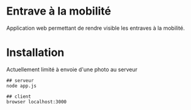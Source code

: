 # Entrave à la mobilité

Application web permettant de rendre visible les entraves à la mobilité.


# Installation

Actuellement limité à envoie d'une photo au serveur

    ## serveur
    node app.js

    ## client
    browser localhost:3000
